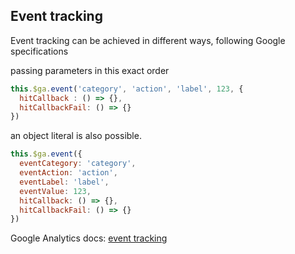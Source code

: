 ## Event tracking

Event tracking can be achieved in different ways, following Google specifications

passing parameters in this exact order

```js
this.$ga.event('category', 'action', 'label', 123, {
  hitCallback : () => {},
  hitCallbackFail: () => {}
})
```

an object literal is also possible.

```js
this.$ga.event({
  eventCategory: 'category',
  eventAction: 'action',
  eventLabel: 'label',
  eventValue: 123,
  hitCallback: () => {},
  hitCallbackFail: () => {}
})
```

Google Analytics docs: [event tracking](https://developers.google.com/analytics/devguides/collection/analyticsjs/events)

## 



